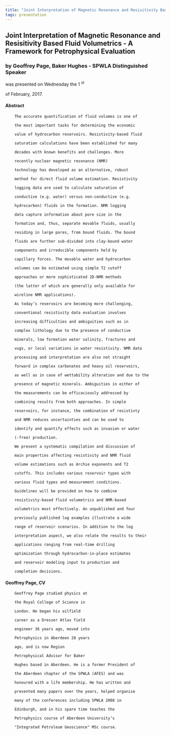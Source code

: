```yaml
---
title: "Joint Interpretation of Magnetic Resonance and Resisitivity Based Fluid Volumetrics - A Framework for Petrophysical Evaluation (Geoffrey Page, Baker Hughes - SPWLA Distinguished Speaker)"
tags: presentation
---
```



		
<h2>
Joint Interpretation of Magnetic Resonance and Resisitivity Based Fluid Volumetrics - A Framework for Petrophysical Evaluation
</h2>

 



		
<h3>
by Geoffrey Page, Baker Hughes - SPWLA Distinguished Speaker
</h3>

 



 
<p>
was presented on Wednesday the 1
<sup>
st
</sup>

 of February, 2017.
</p>

	



<h4>
Abstract
</h4>



                  
<p>


        The accurate quantification of fluid volumes is one of

        the most important tasks for determining the economic

        value of hydrocarbon reservoirs. Resistivity-based fluid

        saturation calculations have been established for many

        decades with known benefits and challenges. More

        recently nuclear magnetic resonance (NMR)

        technology has developed as an alternative, robust

        method for direct fluid volume estimation. Resistivity

        logging data are used to calculate saturation of

        conductive (e.g. water) versus non-conductive (e.g.

        hydrocarbon) fluids in the formation. NMR logging

        data capture information about pore size in the

        formation and, thus, separate movable fluids, usually

        residing in large pores, from bound fluids. The bound

        fluids are further sub-divided into clay-bound water

        components and irreducible components held by

        capillary forces. The movable water and hydrocarbon

        volumes can be estimated using simple T2 cutoff

        approaches or more sophisticated 2D-NMR methods

        (the latter of which are generally only available for

        wireline NMR applications).

      
</p>



      
<p>


        As today’s reservoirs are becoming more challenging,

        conventional resistivity data evaluation involves

        increasing difficulties and ambiguities such as in

        complex lithology due to the presence of conductive

        minerals, low formation water salinity, fractures and

        vugs, or local variations in water resistivity. NMR data

        processing and interpretation are also not straight

        forward in complex carbonates and heavy oil reservoirs,

        as well as in case of wettability alteration and due to the

        presence of magnetic minerals. Ambiguities in either of

        the measurements can be efficaciously addressed by

        combining results from both approaches. In simple

        reservoirs, for instance, the combination of resistivty

        and NMR reduces uncertainties and can be used to

        identify and quantify effects such as invasion or water

        (-free) production.

      
</p>



      
<p>


        We present a systematic compilation and discussion of

        main properties affecting resistivity and NMR fluid

        volume estimations such as Archie exponents and T2

        cutoffs. This includes various reservoir types with

        various fluid types and measurement conditions.

        Guidelines will be provided on how to combine

        resistivity-based fluid volumetrics and NMR-based

        volumetrics most effectively. An unpublished and four

        previously published log examples illustrate a wide

        range of reservoir scenarios. In addition to the log

        interpretation aspect, we also relate the results to their

        applications ranging from real-time drilling

        optimization through hydrocarbon-in-place estimates

        and reservoir modeling input to production and

        completion decisions.

      
</p>









<h4>
Geoffrey Page, CV
</h4>



          
<p>


        Geoffrey Page studied physics at

        the Royal College of Science in

        London. He began his oilfield

        career as a Dresser Atlas field

        engineer 36 years ago, moved into

        Petrophysics in Aberdeen 28 years

        ago, and is now Region

        Petrophysical Advisor for Baker

        Hughes based in Aberdeen. He is a former President of

        the Aberdeen chapter of the SPWLA (AFES) and was

        honoured with a life membership. He has written and

        presented many papers over the years, helped organise

        many of the conferences including SPWLA 2008 in

        Edinburgh, and in his spare time teaches the

        Petrophysics course of Aberdeen University’s

        "Integrated Petroleum Geoscience" MSc course.
</p>



   

